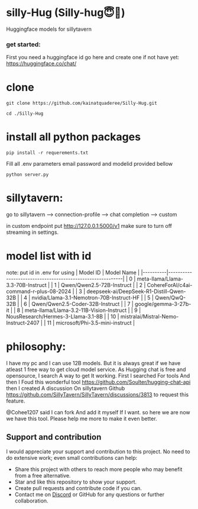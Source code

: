 # silly-Hug (Silly-hug😇🤗)
Huggingface models for sillytavern

### get started:
First you need a huggingface id
go here and create one if not have yet: https://huggingface.co/chat/
# clone 
```
git clone https://github.com/kainatquaderee/Silly-Hug.git
```
`cd ./Silly-Hug`
# install all python packages 
`pip install -r requerements.txt`


Fill all .env parameters
email password and modelid provided bellow

`python server.py`
# sillytavern:
go to sillytavern --> connection-profile --> chat completion --> custom

in custom endpoint put http://127.0.0.1:5000/v1
make sure to turn off streaming in settings.

# model list with id
note: put id in .env for using 
| Model ID | Model Name                                               |
|----------|-----------------------------------------------------------|
| 0        | meta-llama/Llama-3.3-70B-Instruct                         |
| 1        | Qwen/Qwen2.5-72B-Instruct                                 |
| 2        | CohereForAI/c4ai-command-r-plus-08-2024                   |
| 3        | deepseek-ai/DeepSeek-R1-Distill-Qwen-32B                  |
| 4        | nvidia/Llama-3.1-Nemotron-70B-Instruct-HF                 |
| 5        | Qwen/QwQ-32B                                              |
| 6        | Qwen/Qwen2.5-Coder-32B-Instruct                           |
| 7        | google/gemma-3-27b-it                                     |
| 8        | meta-llama/Llama-3.2-11B-Vision-Instruct                  |
| 9        | NousResearch/Hermes-3-Llama-3.1-8B                        |
| 10       | mistralai/Mistral-Nemo-Instruct-2407                      |
| 11       | microsoft/Phi-3.5-mini-instruct                           |



# **philosophy**: 

I have my pc and I can use 12B models. But it is always great if we have atleast 1 free way to get cloud model service. As Hugging chat is free and opensource, I search A way to get It working.
First I searched For tools And then I Foud this wonderful tool https://github.com/Soulter/hugging-chat-api then I created A discussion On sillytavern Github https://github.com/SillyTavern/SillyTavern/discussions/3813  to request this feature.

@Cohee1207 said I can fork And add it myself If I want. 
so here we are now we have this tool. Please help me more to make it even better. 

## **Support and contribution**

I would appreciate your support and contribution to this project. No need to do extensive work; even small contributions can help:

- Share this project with others to reach more people who may benefit from a free alternative.
- Star and like this repository to show your support.
- Create pull requests and contribute code if you can.
- Contact me on [Discord](https://discordapp.com/users/631322774597533737) or GitHub for any questions or further collaboration.
